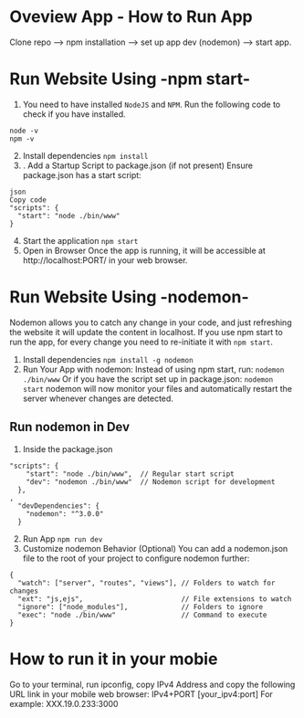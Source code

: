 # Oveview App - How to Run App
Clone repo --> npm installation --> set up app dev (nodemon) --> start app.

# Run Website Using -npm start-
1) You need to have installed `NodeJS` and `NPM`. Run the following code to check if you have installed. 
```
node -v
npm -v
```
2) Install dependencies
`npm install`
3) . Add a Startup Script to package.json (if not present)
Ensure package.json has a start script:
```
json
Copy code
"scripts": {
  "start": "node ./bin/www"
}
```
4) Start the application
`npm start`
5) Open in Browser
Once the app is running, it will be accessible at http://localhost:PORT/ in your web browser. 

# Run Website Using -nodemon-
Nodemon allows you to catch any change in your code, and just refreshing the website it will update the content in localhost.
If you use npm start to run the app, for every change you need to re-initiate it with `npm start`.
1) Install dependencies
`npm install -g nodemon`
2) Run Your App with nodemon: Instead of using npm start, run:
`nodemon ./bin/www`
Or if you have the script set up in package.json:
`nodemon start`
nodemon will now monitor your files and automatically restart the server whenever changes are detected.

## Run nodemon in Dev
1) Inside the package.json
```
"scripts": {
    "start": "node ./bin/www",  // Regular start script
    "dev": "nodemon ./bin/www"  // Nodemon script for development
  },
,
  "devDependencies": {
    "nodemon": "^3.0.0"
  }
```
2) Run App
`npm run dev`
3) Customize nodemon Behavior (Optional)
You can add a nodemon.json file to the root of your project to configure nodemon further:
```
{
  "watch": ["server", "routes", "views"], // Folders to watch for changes
  "ext": "js,ejs",                        // File extensions to watch
  "ignore": ["node_modules"],             // Folders to ignore
  "exec": "node ./bin/www"                // Command to execute
}
```
# How to run it in your mobie
Go to your terminal, run ipconfig, copy IPv4 Address and copy the following URL link in your mobile web browser:
IPv4+PORT
[your_ipv4:port]
For example: XXX.19.0.233:3000
